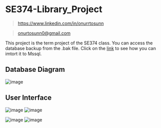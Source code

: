 # SE374-Library_Project
> https://www.linkedin.com/in/onurrtosunn

> onurtosunn0@gmail.com

This project is the term project of the SE374 class. You can access the database backup from the .bak file. Click on the [link](https://stackoverflow.com/questions/1535914/import-bak-file-to-a-database-in-sql-server)
 to see how you can imtort it to Mssql.
## Database Diagram
![image](https://user-images.githubusercontent.com/88507485/232342059-ec9012fa-d3cf-45a7-ae24-9c291255ff69.png)
## User Interface
![image](https://user-images.githubusercontent.com/88507485/232342449-82ab0197-f80a-4efa-a69a-4d53ada5f239.png)
![image](https://user-images.githubusercontent.com/88507485/232342482-d2a62587-4263-4b4f-84b6-0997c5f25bc6.png)

![image](https://user-images.githubusercontent.com/88507485/232342493-4e9ad5c1-4eb3-4474-a48d-1cb6600a9704.png)
![image](https://user-images.githubusercontent.com/88507485/232342515-90312b81-8e4b-4dd6-b2fa-da21b7368d5f.png)
